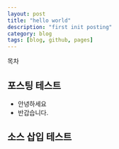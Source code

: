 ```yaml
---
layout: post
title: "hello world"
description: "first init posting"
category: blog
tags: [blog, github, pages]
---
```


<div id="toc"><p class="toc_title">목차</p></div>

## 포스팅 테스트
- 안녕하세요 
- 반갑습니다.

## 소스 삽입 테스트
<script src="https://gist.github.com/dongsam/e7481b4ec7d5cf18fc60.js"></script>
